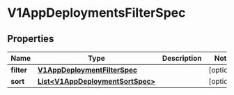 # V1AppDeploymentsFilterSpec

## Properties
Name | Type | Description | Notes
------------ | ------------- | ------------- | -------------
**filter** | [**V1AppDeploymentFilterSpec**](V1AppDeploymentFilterSpec.md) |  |  [optional]
**sort** | [**List&lt;V1AppDeploymentSortSpec&gt;**](V1AppDeploymentSortSpec.md) |  |  [optional]
